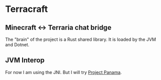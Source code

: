 # Terracraft

## Minecraft <-> Terraria chat bridge

The "brain" of the project is a Rust shared library. It is loaded by the JVM and Dotnet.

## JVM Interop

For now I am using the JNI. But I will try [Project Panama](https://openjdk.org/projects/panama/).
